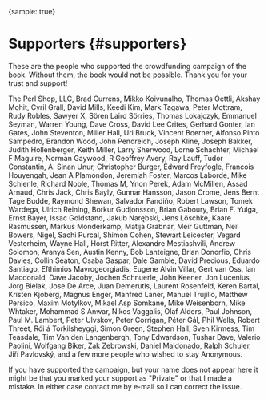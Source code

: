 {sample: true}
# Supporters {#supporters}

These are the people who supported the crowdfunding campaign of the book. Without them, the book would not be possible.
Thank you for your trust and support!

The Perl Shop, LLC,
Brad Currens, Mikko Koivunalho, Thomas Oettli,
Akshay Mohit, Cyril Grall,
David Mills, Keedi Kim, Mark Tagawa, Peter Mottram, Rudy Robles, Sawyer X, Sören Laird Sörries, Thomas Lokajczyk,
Emmanuel Seyman, Warren Young,
Dave Cross, David Lee Crites, Gerhard Gonter, Ian Gates, John Steventon, Miller Hall, Uri Bruck, Vincent Boerner,
Alfonso Pinto Sampedro, Brandon Wood, John Pendreich, Joseph Kline, Joseph Bakker, Judith Hollenberger, Keith Miller, Larry Sherwood, Lorne Schachter, Michael F Maguire, Norman Gaywood, R Geoffrey Avery, Ray Lauff, Tudor Constantin,
A. Sinan Unur, Christopher Burger, Edward Freyfogle, Francois Houyengah, Jean A Plamondon, Jeremiah Foster, Marcos Laborde, Mike Schienle, Richard Noble, Thomas M, Ynon Perek,
Adam McMillen, Assad Arnaud, Chris Jack, Chris Bayly, Gunnar Hansson, Jason Crome, Jens Bernt Tage Budde, Raymond Shewan, Salvador Fandiño,
Robert Lawson, Tomek Wardega, Ulrich Reining,
Borkur Gudjonsson, Brian Gaboury, Brian F. Yulga, Ernst Bayer, Issac Goldstand, Jakub Narębski, Jens Löschke, Kaare Rasmussen, Markus Monderkamp, Matija Grabnar, Meir Guttman, Neil Bowers, Nigel, Sachi Purcal, Shimon Cohen, Stewart Leicester, Vegard Vesterheim, Wayne Hall,
Horst Ritter,
Alexandre Mestiashvili, Andrew Solomon, Aranya Sen, Austin Kenny, Bob Lanteigne, Brian Donorfio, Chris Davies, Collin Seaton, Csaba Gaspar, Dale Gamble, David Precious, Eduardo Santiago, Efthimios Mavrogeorgiadis, Eugene Alvin Villar, Gert van Oss, Ian Macdonald, Dave Jacoby, Jochen Schnuerle, John Keener, Jon Lucenius, Jorg Bielak, Jose De Arce, Juan Demerutis, Laurent Rosenfeld, Keren Bartal, Kristen Kjoberg, Magnus Enger, Manfred Laner, Manuel Trujillo, Matthew Persico, Maxim Motylkov, Mikael Asp Somkane, Mike Weisenborn, Mike Whtaker, Mohammad S Anwar, Nikos Vaggalis, Olaf Alders, Paul Johnson, Paul M. Lambert, Peter Ulvskov, Peter Corrigan, Péter Gál, Phil Wells, Robert Threet, Rói á Torkilsheyggi, Simon Green, Stephen Hall, Sven Kirmess, Tim Teasdale, Tim Van den Langenbergh, Tony Edwardson, Tushar Dave, Valerio Paolini, Wolfgang Biker, Zak Zebrowski,
Daniel Maldonado, Ralph Schuler,
Jiří Pavlovský,
and a few more people who wished to stay Anonymous.

If you have supported the campaign, but your name does not appear here it might be that you marked your support as "Private" or that I made a mistake. In either case contact me by e-mail so I can correct the issue.
